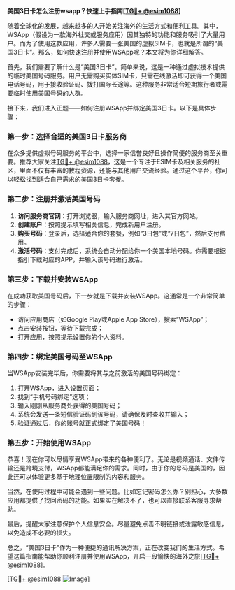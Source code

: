 **美国3日卡怎么注册wsapp？快速上手指南[[TG💪+ @esim1088](https://t.me/s/esim1088)]**

随着全球化的发展，越来越多的人开始关注海外的生活方式和便利工具。其中，WSApp（假设为一款海外社交或服务应用）因其独特的功能和服务吸引了大量用户。而为了使用这款应用，许多人需要一张美国的虚拟SIM卡，也就是所谓的“美国3日卡”。那么，如何快速注册并使用WSApp呢？本文将为你详细解答。

首先，我们需要了解什么是“美国3日卡”。简单来说，这是一种通过虚拟技术提供的临时美国号码服务。用户无需购买实体SIM卡，只需在线激活即可获得一个美国电话号码，用于接收验证码、拨打国际长途等。这种服务非常适合短期旅行者或需要临时使用美国号码的人群。

接下来，我们进入正题——如何注册WSApp并绑定美国3日卡。以下是具体步骤：

### 第一步：选择合适的美国3日卡服务商

在众多提供虚拟号码服务的平台中，选择一家信誉良好且操作简便的服务商至关重要。推荐大家关注[TG💪+ @esim1088](https://t.me/s/esim1088)，这是一个专注于ESIM卡及相关服务的社区，里面不仅有丰富的教程资源，还能与其他用户交流经验。通过这个平台，你可以轻松找到适合自己需求的美国3日卡套餐。

### 第二步：注册并激活美国号码

1. **访问服务商官网**：打开浏览器，输入服务商网址，进入其官方网站。
2. **创建账户**：按照提示填写相关信息，完成新用户注册。
3. **购买号码**：登录后，选择适合你的套餐，例如“3日包”或“7日包”，然后支付费用。
4. **激活号码**：支付完成后，系统会自动分配给你一个美国本地号码。你需要根据指引下载对应的APP，并输入该号码进行激活。

### 第三步：下载并安装WSApp

在成功获取美国号码后，下一步就是下载并安装WSApp。这通常是一个非常简单的步骤：
- 访问应用商店（如Google Play或Apple App Store），搜索“WSApp”；
- 点击安装按钮，等待下载完成；
- 打开应用，按照提示设置你的个人资料。

### 第四步：绑定美国号码至WSApp

当WSApp安装完毕后，你需要将其与之前激活的美国号码绑定：
1. 打开WSApp，进入设置页面；
2. 找到“手机号码绑定”选项；
3. 输入刚刚从服务商处获得的美国号码；
4. 系统会发送一条短信验证码到该号码，请确保及时查收并输入；
5. 验证通过后，你的账号就正式绑定了美国号码！

### 第五步：开始使用WSApp

恭喜！现在你可以尽情享受WSApp带来的各种便利了。无论是视频通话、文件传输还是跨境支付，WSApp都能满足你的需求。同时，由于你的号码是美国的，因此还可以体验更多基于地理位置限制的内容和服务。

当然，在使用过程中可能会遇到一些问题。比如忘记密码怎么办？别担心，大多数应用都提供了找回密码的功能。如果实在解决不了，也可以直接联系客服寻求帮助。

最后，提醒大家注意保护个人信息安全。尽量避免点击不明链接或泄露敏感信息，以免造成不必要的损失。

总之，“美国3日卡”作为一种便捷的通讯解决方案，正在改变我们的生活方式。希望这篇指南能帮助你顺利注册并使用WSApp，开启一段愉快的海外之旅[[TG💪+ @esim1088](https://t.me/s/esim1088)]。

[[TG💪+ @esim1088](https://t.me/s/esim1088) ![Image](https://i.postimg.cc/4NQfJmqS/Snipaste-2025-05-13-00-14-12.png)]